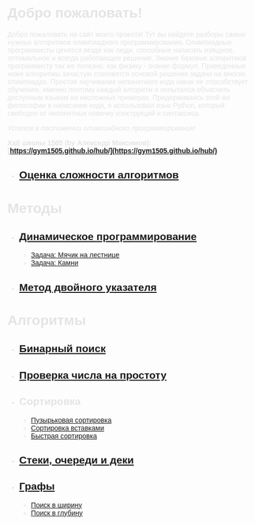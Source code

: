 <span style="color: #E5E4E4; font-family: Helvetica;">

# Добро пожаловать!

Добро пожаловать на сайт моего проекта! Тут вы найдете разборы самых нужных алгоритмов олимпиадного программирования. Олимпиадные программисты ценятся везде как люди, способные написать изящное, оптимальное и всегда работающее решение. Знание базовых алгоритмов программисту так же полезно, как физику - знание формул. Приведенные ниже алгоритмы зачастую становятся основой решения задачи на многих олимпиадах. Простое заучивание непонятного кода никак не способствует обучению, именно поэтому каждый алгоритм я попытался объяснить доступным языком на несложных примерах. Придерживаясь этой же философии в написании кода, я использовал язык Python, который свободен от непонятных новичку конструкций и синтаксиса.

*Успехов в постижении олимпиадного программирования!*

**Хаб школы 1505 (by Алексндр Максимов): [https://gym1505.github.io/hub/](https://gym1505.github.io/hub/)**

* ## [Оценка сложности алгоритмов](asymptotic.md)

# **Методы**

* ## [Динамическое программирование](dynamic.md)
    + [Задача: Мячик на лестнице](stairs_ball.md)
    + [Задача: Камни](stones.md)
* ## [Метод двойного указателя](two_pointers.md)

# **Алгоритмы**

* ## [Бинарный поиск](binary.md)
* ## [Проверка числа на простоту](ifprime.md)
* ## Сортировка
    + [Пузырьковая сортировка](bubblesort.md)
    + [Сортировка вставками](insertionsort.md)
    + [Быстрая сортировка](quicksort.md)
* ## [Стеки, очереди и деки](stack_queues_deques.md)
* ## [Графы](graphs.md)
    + [Поиск в ширину](bfs.md)
    + [Поиск в глубину](dfs.md)
